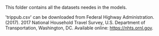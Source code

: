 This folder contains all the datasets needes in the models.

'trippub.csv' can be downloaded from Federal Highway Administration. (2017). 2017 National Household Travel Survey, U.S. Department of Transportation, Washington, DC. Available online: https://nhts.ornl.gov.
